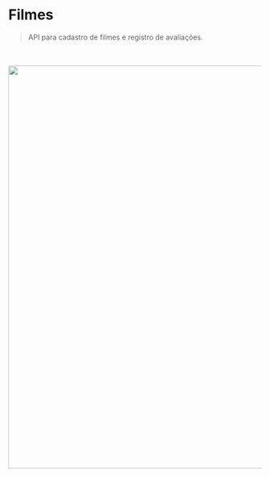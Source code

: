 # Filmes

>API para cadastro de filmes e registro de avaliações.

<br>
<br>

<img src="https://user-images.githubusercontent.com/99812176/160211610-38108347-ba8b-4e11-b488-8ee0045bb0ee.png" width="800" heigth="250"> 
